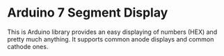 # Arduino 7 Segment Display
 This is Arduino library provides an easy displaying of numbers (HEX) and pretty much anything. It supports common anode displays and common cathode ones.
